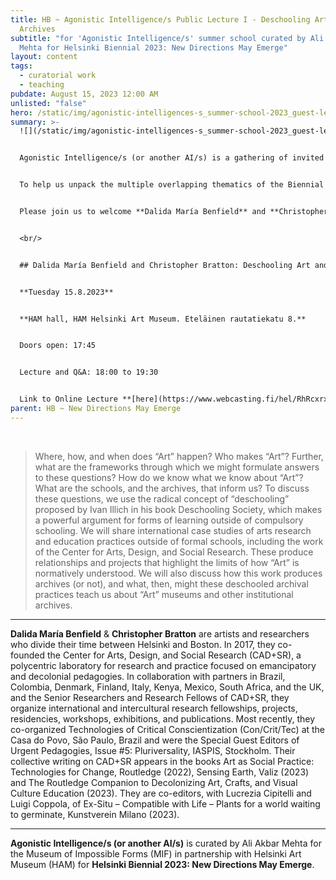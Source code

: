 ```yaml
---
title: HB ~ Agonistic Intelligence/s Public Lecture I - Deschooling Art and its
  Archives
subtitle: "for 'Agonistic Intelligence/s' summer school curated by Ali Akbar
  Mehta for Helsinki Biennial 2023: New Directions May Emerge"
layout: content
tags:
  - curatorial work
  - teaching
pubdate: August 15, 2023 12:00 AM
unlisted: "false"
hero: /static/img/agonistic-intelligences-s_summer-school-2023_guest-lecture_1.png
summary: >-
  ![](/static/img/agonistic-intelligences-s_summer-school-2023_guest-lecture_1.png)


  Agonistic Intelligence/s (or another AI/s) is a gathering of invited provocateurs, guest speakers, and participants that convenes as a Summer School for the Helsinki Biennial 2023. This research-led working group engages with a shortlisted selection of the HAM art collection as a key focal node and as an ‘archival site of inquiry’. 


  To help us unpack the multiple overlapping thematics of the Biennial NEW DIRECTIONS MAY EMERGE and the Summer School, guest speakers are invited to engage with the working group and conduct open-to-public lectures. 


  Please join us to welcome **Dalida María Benfield** and **Christopher Bratton**


  <br/>


  ## Dalida María Benfield and Christopher Bratton: Deschooling Art and its Archives


  **Tuesday 15.8.2023**


  **HAM hall, HAM Helsinki Art Museum. Eteläinen rautatiekatu 8.**


  Doors open: 17:45


  Lecture and Q&A: 18:00 to 19:30


  Link to Online Lecture **[here](https://www.webcasting.fi/hel/RhRcxrxu/)**
parent: HB ~ New Directions May Emerge
---
```



<br/>

> Where, how, and when does “Art” happen? Who makes “Art”? Further, what are the frameworks through which we might formulate answers to these questions? How do we know what we know about “Art”? What are the schools, and the archives, that inform us? To discuss these questions, we use the radical concept of “deschooling” proposed by Ivan Illich in his book Deschooling Society, which makes a powerful argument for forms of learning outside of compulsory schooling. We will share international case studies of arts research and education practices outside of formal schools, including the work of the Center for Arts, Design, and Social Research. These produce relationships and projects that highlight the limits of how “Art” is normatively understood. We will also discuss how this work produces archives (or not), and what, then, might these deschooled archival practices teach us about “Art” museums and other institutional archives.

- - -

**Dalida María Benfield** & **Christopher Bratton** are artists and researchers who divide their time between Helsinki and Boston. In 2017, they co-founded the Center for Arts, Design, and Social Research (CAD+SR), a polycentric laboratory for research and practice focused on emancipatory and decolonial pedagogies. In collaboration with partners in Brazil, Colombia, Denmark, Finland, Italy, Kenya, Mexico, South Africa, and the UK, and the Senior Researchers and Research Fellows of CAD+SR, they organize international and intercultural research fellowships, projects, residencies, workshops, exhibitions, and publications. Most recently, they co-organized Technologies of Critical Conscientization (Con/Crit/Tec) at the Casa do Povo, São Paulo, Brazil and were the Special Guest Editors of Urgent Pedagogies, Issue #5: Pluriversality, IASPIS, Stockholm. Their collective writing on CAD+SR appears in the books Art as Social Practice: Technologies for Change, Routledge (2022), Sensing Earth, Valiz (2023) and The Routledge Companion to Decolonizing Art, Crafts, and Visual Culture Education (2023). They are co-editors, with Lucrezia Cipitelli and Luigi Coppola, of Ex-Situ – Compatible with Life – Plants for a world waiting to germinate, Kunstverein Milano (2023).

- - -

**Agonistic Intelligence/s (or another AI/s)** is curated by Ali Akbar Mehta for the Museum of Impossible Forms (MIF) in partnership with Helsinki Art Museum (HAM) for **Helsinki Biennial 2023: New Directions May Emerge**.
